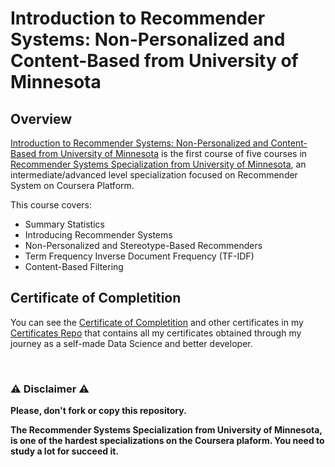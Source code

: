 # Introduction to Recommender Systems: Non-Personalized and Content-Based from University of Minnesota

## Overview
[Introduction to Recommender Systems: Non-Personalized and Content-Based from University of Minnesota](https://www.coursera.org/learn/recommender-systems-introduction) is the first course of five courses in [Recommender Systems Specialization from University of Minnesota](https://www.coursera.org/specializations/recommender-systems), an intermediate/advanced level specialization focused on Recommender System on Coursera Platform.

This course covers:

- Summary Statistics
- Introducing Recommender Systems
- Non-Personalized and Stereotype-Based Recommenders
- Term Frequency Inverse Document Frequency (TF-IDF)
- Content-Based Filtering

## Certificate of Completition
You can see the [Certificate of Completition](https://github.com/AlessandroCorradini/Certificates/blob/master/Coursera%20-%20Introduction%20to%20Recommender%20Systems%20Non%20Personalized%20and%20Content%20Based%20-%20University%20of%20Minnesota.pdf) and other certificates in my [Certificates Repo](https://github.com/AlessandroCorradini/Certificates) that contains all my certificates obtained through my journey as a self-made Data Science and better developer.

<br/>

### ⚠️ Disclaimer ⚠️
**Please, don't fork or copy this repository.**

**The Recommender Systems Specialization from University of Minnesota, is one of the hardest specializations on the Coursera plaform. You need to study a lot for succeed it.**